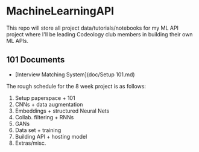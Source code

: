 # MachineLearningAPI
This repo will store all project data/tutorials/notebooks for my ML API project where I'll be leading Codeology club members in building their own ML APIs.

## 101 Documents
* [Interview Matching System](doc/Setup 101.md)

The rough schedule for the 8 week project is as follows: 
1. Setup paperspace + 101
2. CNNs + data augmentation
3. Embeddings + structured Neural Nets
4. Collab. filtering + RNNs
5. GANs
6. Data set + training
7. Building API + hosting model
8. Extras/misc.
